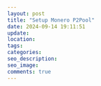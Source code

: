 ```yaml
---
layout: post
title: "Setup Monero P2Pool"
date: 2024-09-14 19:11:51
update: 
location: 
tags: 
categories: 
seo_description: 
seo_image: 
comments: true
---
```


